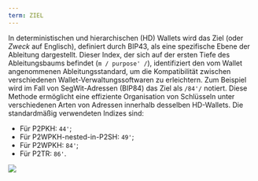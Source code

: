 ```yaml
---
term: ZIEL
---
```


In deterministischen und hierarchischen (HD) Wallets wird das Ziel (oder _Zweck_ auf Englisch), definiert durch BIP43, als eine spezifische Ebene der Ableitung dargestellt. Dieser Index, der sich auf der ersten Tiefe des Ableitungsbaums befindet (`m / purpose' /`), identifiziert den vom Wallet angenommenen Ableitungsstandard, um die Kompatibilität zwischen verschiedenen Wallet-Verwaltungssoftwaren zu erleichtern. Zum Beispiel wird im Fall von SegWit-Adressen (BIP84) das Ziel als `/84'/` notiert. Diese Methode ermöglicht eine effiziente Organisation von Schlüsseln unter verschiedenen Arten von Adressen innerhalb desselben HD-Wallets. Die standardmäßig verwendeten Indizes sind:
* Für P2PKH: `44'`;
* Für P2WPKH-nested-in-P2SH: `49'`;
* Für P2WPKH: `84'`;
* Für P2TR: `86'`.

![](../../dictionnaire/assets/20.png)